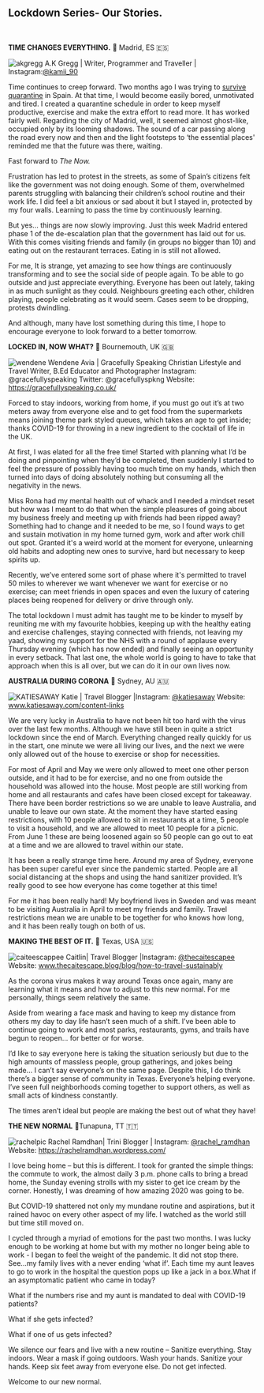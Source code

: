 ## Lockdown Series- Our Stories.

<br/>

**TIME CHANGES EVERYTHING.** 📍 Madrid, ES 🇪🇸

![akgregg](/img/aishaprofileq.jpg)
A.K Gregg | Writer, Programmer and Traveller | Instagram:[@kamii_90](https://www.instagram.com/kamii_90/)

Time continues to creep forward. Two months ago I was trying to [survive quarantine](/posts/quarantine) in Spain. At that time, I would become easily bored, unmotivated and tired. I created a quarantine schedule in order to keep myself productive, exercise and make the extra effort to read more. It has worked fairly well. Regarding the city of Madrid, well, it seemed almost ghost-like, occupied only by its looming shadows. The sound of a car passing along the road every now and then and the light footsteps to ‘the essential places' reminded me that the future was there, waiting.

Fast forward to _The Now._

Frustration has led to protest in the streets, as some of Spain’s citizens felt like the government was not doing enough. Some of them, overwhelmed parents struggling with balancing their children’s school routine and their work life. I did feel a bit anxious or sad about it but I stayed in, protected by my four walls. Learning to pass the time by continuously learning.

But yes... things are now slowly improving. Just this week Madrid entered phase 1 of the de-escalation plan that the government has laid out for us. With this comes visiting friends and family (in groups no bigger than 10) and eating out on the restaurant terraces. Eating in is still not allowed.

For me, It is strange, yet amazing to see how things are continuously transforming and to see the social side of people again. To be able to go outside and just appreciate everything. Everyone has been out lately, taking in as much sunlight as they could. Neighbours greeting each other, children playing, people celebrating as it would seem. Cases seem to be dropping, protests dwindling.

And although, many have lost something during this time, I hope to encourage everyone to look forward to a better tomorrow.

**LOCKED IN, NOW WHAT?** 📍 Bournemouth, UK 🇬🇧

![wendene](/img/GRACEFULLYSPEAKING.jpg)
Wendene Avia | Gracefully Speaking
Christian Lifestyle and Travel Writer, B.Ed Educator and Photographer
Instagram: @gracefullyspeaking
Twitter: @gracefullyspkng
Website: https://gracefullyspeaking.co.uk/

Forced to stay indoors, working from home, if you must go out it’s at two meters away from everyone else and to get food from the supermarkets means joining theme park styled queues, which takes an age to get inside; thanks COVID-19 for throwing in a new ingredient to the cocktail of life in the UK.

At first, I was elated for all the free time!
Started with planning what I’d be doing and pinpointing when they’d be completed, then suddenly I started to feel the pressure of possibly having too much time on my hands, which then turned into days of doing absolutely nothing but consuming all the negativity in the news.

Miss Rona had my mental health out of whack and I needed a mindset reset but how was I meant to do that when the simple pleasures of going about my business freely and meeting up with friends had been ripped away?
Something had to change and it needed to be me, so I found ways to get and sustain motivation in my home turned gym, work and after work chill out spot. Granted it's a weird world at the moment for everyone, unlearning old habits and adopting new ones to survive, hard but necessary to keep spirits up.

Recently, we’ve entered some sort of phase where it's permitted to travel 50 miles to wherever we want whenever we want for exercise or no exercise; can meet friends in open spaces and even the luxury of catering places being reopened for delivery or drive through only.

The total lockdown I must admit has taught me to be kinder to myself by reuniting me with my favourite hobbies, keeping up with the healthy eating and exercise challenges, staying connected with friends, not leaving my yaad, showing my support for the NHS with a round of applause every Thursday evening (which has now ended) and finally seeing an opportunity in every setback.
That last one, the whole world is going to have to take that approach when this is all over, but we can do it in our own lives now.

**AUSTRALIA DURING CORONA** 📍 Sydney, AU 🇦🇺

![KATIESAWAY](/img/katiesaway.png)
Katie | Travel Blogger |Instagram: [@katiesaway](https://www.instagram.com/katiesaway/)
Website: www.katiesaway.com/content-links

We are very lucky in Australia to have not been hit too hard with the virus over the last few months. Although we have still been in quite a strict lockdown since the end of March. Everything changed really quickly for us in the start, one minute we were all living our lives, and the next we were only allowed out of the house to exercise or shop for necessities.

For most of April and May we were only allowed to meet one other person outside, and it had to be for exercise, and no one from outside the household was allowed into the house. Most people are still working from home and all restaurants and cafes have been closed except for takeaway. There have been border restrictions so we are unable to leave Australia, and unable to leave our own state.
At the moment they have started easing restrictions, with 10 people allowed to sit in restaurants at a time, 5 people to visit a household, and we are allowed to meet 10 people for a picnic. From June 1 these are being loosened again so 50 people can go out to eat at a time and we are allowed to travel within our state.

It has been a really strange time here. Around my area of Sydney, everyone has been super careful ever since the pandemic started. People are all social distancing at the shops and using the hand sanitizer provided. It’s really good to see how everyone has come together at this time!

For me it has been really hard! My boyfriend lives in Sweden and was meant to be visiting Australia in April to meet my friends and family. Travel restrictions mean we are unable to be together for who knows how long, and it has been really tough on both of us.

**MAKING THE BEST OF IT.** 📍 Texas, USA 🇺🇸

![caiteescappee](/img/caitescapeephoto.png)
Caitlin| Travel Blogger |Instagram: [@thecaitescapee](https://www.instagram.com/thecaitescapee/)
Website: www.thecaitescape.blog/blog/how-to-travel-sustainably

As the corona virus makes it way around Texas once again, many are learning what it means and how to adjust to this new normal. For me personally, things seem relatively the same.

Aside from wearing a face mask and having to keep my distance from others my day to day life hasn’t seen much of a shift. I’ve been able to continue going to work and most parks, restaurants, gyms, and trails have begun to reopen... for better or for worse.

I’d like to say everyone here is taking the situation seriously but due to the high amounts of massless people, group gatherings, and jokes being made... I can’t say everyone’s on the same page. Despite this, I do think there’s a bigger sense of community in Texas. Everyone’s helping everyone. I’ve seen full neighborhoods coming together to support others, as well as small acts of kindness constantly.

The times aren’t ideal but people are making the best out of what they have!

**THE NEW NORMAL** 📍Tunapuna, TT 🇹🇹

![rachelpic](/img/rachelprofilepic.jpg)
Rachel Ramdhan| Trini Blogger | Instagram: [@rachel_ramdhan](https://www.instagram.com/rachel_ramdhan)
Website: https://rachelramdhan.wordpress.com/

I love being home – but this is different. I took for granted the simple things: the commute to work, the almost daily 3 p.m. phone calls to bring a bread home, the Sunday evening strolls with my sister to get ice cream by the corner. Honestly, I was dreaming of how amazing 2020 was going to be.

But COVID-19 shattered not only my mundane routine and aspirations, but it rained havoc on every other aspect of my life. I watched as the world still but time still moved on.

I cycled through a myriad of emotions for the past two months. I was lucky enough to be working at home but with my mother no longer being able to work - I began to feel the weight of the pandemic.
It did not stop there. See…my family lives with a never ending ‘what if’. Each time my aunt leaves to go to work in the hospital the question pops up like a jack in a box.What if an asymptomatic patient who came in today?

What if the numbers rise and my aunt is mandated to deal with COVID-19 patients?

What if she gets infected?

What if one of us gets infected?

We silence our fears and live with a new routine –
Sanitize everything.
Stay indoors.
Wear a mask if going outdoors.
Wash your hands.
Sanitize your hands.
Keep six feet away from everyone else.
Do not get infected.

Welcome
to our new
normal.
